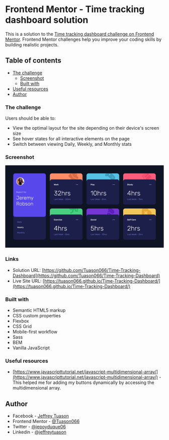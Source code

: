 # Frontend Mentor - Time tracking dashboard solution

This is a solution to the [Time tracking dashboard challenge on Frontend Mentor](https://www.frontendmentor.io/challenges/time-tracking-dashboard-UIQ7167Jw). Frontend Mentor challenges help you improve your coding skills by building realistic projects. 

## Table of contents

- [The challenge](#the-challenge)
  - [Screenshot](#screenshot)
  - [Built with](#built-with)
- [Useful resources](#useful-resources)
- [Author](#author)

### The challenge

Users should be able to:

- View the optimal layout for the site depending on their device's screen size
- See hover states for all interactive elements on the page
- Switch between viewing Daily, Weekly, and Monthly stats

### Screenshot

![](./Screenshot%202022-06-02%20at%2013-44-04%20Frontend%20Mentor%20Time%20tracking%20dashboard.png)

### Links

- Solution URL: [https://github.com/Tuason066/Time-Tracking-Dashboard](https://github.com/Tuason066/Time-Tracking-Dashboard)
- Live Site URL: [https://tuason066.github.io/Time-Tracking-Dashboard/](https://tuason066.github.io/Time-Tracking-Dashboard/)

### Built with

- Semantic HTML5 markup
- CSS custom properties
- Flexbox
- CSS Grid
- Mobile-first workflow
- Sass
- BEM
- Vanilla JavaScript

### Useful resources

- [https://www.javascripttutorial.net/javascript-multidimensional-array/](https://www.javascripttutorial.net/javascript-multidimensional-array/) - This helped me for adding my buttons dynamically by accessing the multidimensional array.

## Author

- Facebook - [Jeffrey Tuason](https://www.facebook.com/Tuason06/)
- Frontend Mentor - [@Tuason066](https://www.frontendmentor.io/profile/Tuason066)
- Twitter - [@jepoyduque06](https://www.twitter.com/jepoyduque06)
- Linkedin - [@jeffreytuason](https://www.linkedin.com/in/jeffreytuason/)